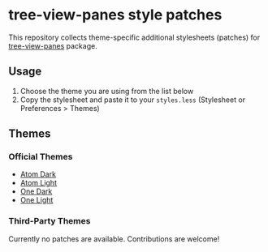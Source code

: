 # tree-view-panes style patches
This repository collects theme-specific additional stylesheets (patches) for [tree-view-panes](https://atom.io/packages/tree-view-panes) package.

## Usage
1. Choose the theme you are using from the list below
2. Copy the stylesheet and paste it to your `styles.less` (Stylesheet or Preferences &gt; Themes)

## Themes
### Official Themes
* [Atom Dark](https://github.com/susisu/tree-view-panes-styles/blob/master/styles/atom-dark.less)
* [Atom Light](https://github.com/susisu/tree-view-panes-styles/blob/master/styles/atom-light.less)
* [One Dark](https://github.com/susisu/tree-view-panes-styles/blob/master/styles/one-dark.less)
* [One Light](https://github.com/susisu/tree-view-panes-styles/blob/master/styles/one-light.less)

### Third-Party Themes
Currently no patches are available.
Contributions are welcome!
